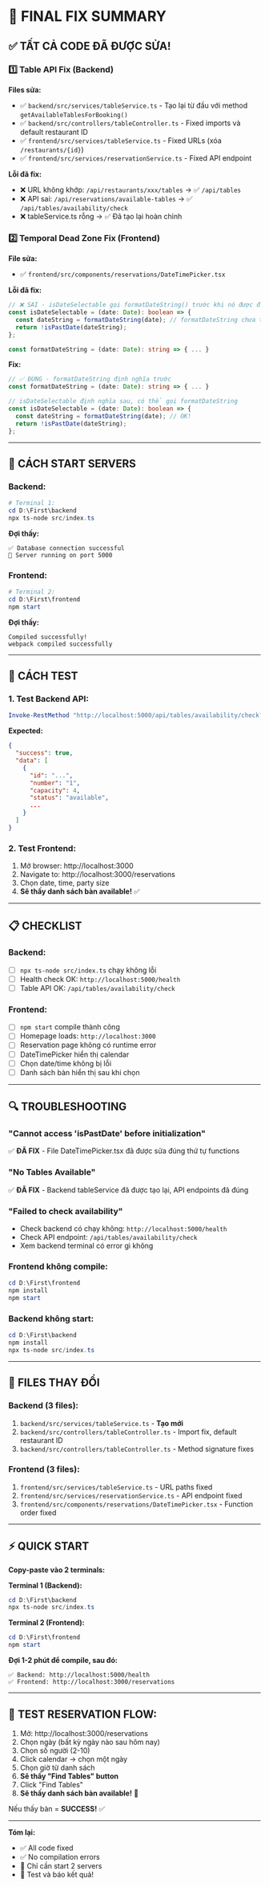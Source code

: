# 🎯 FINAL FIX SUMMARY

## ✅ TẤT CẢ CODE ĐÃ ĐƯỢC SỬA!

### 1️⃣ **Table API Fix** (Backend)
**Files sửa:**
- ✅ `backend/src/services/tableService.ts` - Tạo lại từ đầu với method `getAvailableTablesForBooking()`
- ✅ `backend/src/controllers/tableController.ts` - Fixed imports và default restaurant ID
- ✅ `frontend/src/services/tableService.ts` - Fixed URLs (xóa `/restaurants/{id}`)
- ✅ `frontend/src/services/reservationService.ts` - Fixed API endpoint

**Lỗi đã fix:**
- ❌ URL không khớp: `/api/restaurants/xxx/tables` → ✅ `/api/tables`
- ❌ API sai: `/api/reservations/available-tables` → ✅ `/api/tables/availability/check`
- ❌ tableService.ts rỗng → ✅ Đã tạo lại hoàn chỉnh

### 2️⃣ **Temporal Dead Zone Fix** (Frontend)
**File sửa:**
- ✅ `frontend/src/components/reservations/DateTimePicker.tsx`

**Lỗi đã fix:**
```typescript
// ❌ SAI - isDateSelectable gọi formatDateString() trước khi nó được định nghĩa
const isDateSelectable = (date: Date): boolean => {
  const dateString = formatDateString(date); // formatDateString chưa tồn tại!
  return !isPastDate(dateString);
};

const formatDateString = (date: Date): string => { ... }
```

**Fix:**
```typescript
// ✅ ĐÚNG - formatDateString định nghĩa trước
const formatDateString = (date: Date): string => { ... }

// isDateSelectable định nghĩa sau, có thể gọi formatDateString
const isDateSelectable = (date: Date): boolean => {
  const dateString = formatDateString(date); // OK!
  return !isPastDate(dateString);
};
```

---

## 🚀 CÁCH START SERVERS

### **Backend:**
```powershell
# Terminal 1:
cd D:\First\backend
npx ts-node src/index.ts
```

**Đợi thấy:**
```
✅ Database connection successful
🚀 Server running on port 5000
```

### **Frontend:**
```powershell
# Terminal 2:
cd D:\First\frontend
npm start
```

**Đợi thấy:**
```
Compiled successfully!
webpack compiled successfully
```

---

## 🧪 CÁCH TEST

### **1. Test Backend API:**
```powershell
Invoke-RestMethod "http://localhost:5000/api/tables/availability/check?date=2025-10-10&time=19:00&party_size=2"
```

**Expected:**
```json
{
  "success": true,
  "data": [
    {
      "id": "...",
      "number": "1",
      "capacity": 4,
      "status": "available",
      ...
    }
  ]
}
```

### **2. Test Frontend:**
1. Mở browser: http://localhost:3000
2. Navigate to: http://localhost:3000/reservations
3. Chọn date, time, party size
4. **Sẽ thấy danh sách bàn available!** ✅

---

## 📋 CHECKLIST

### Backend:
- [ ] `npx ts-node src/index.ts` chạy không lỗi
- [ ] Health check OK: `http://localhost:5000/health`
- [ ] Table API OK: `/api/tables/availability/check`

### Frontend:
- [ ] `npm start` compile thành công
- [ ] Homepage loads: `http://localhost:3000`
- [ ] Reservation page không có runtime error
- [ ] DateTimePicker hiển thị calendar
- [ ] Chọn date/time không bị lỗi
- [ ] Danh sách bàn hiển thị sau khi chọn

---

## 🔍 TROUBLESHOOTING

### "Cannot access 'isPastDate' before initialization"
✅ **ĐÃ FIX** - File DateTimePicker.tsx đã được sửa đúng thứ tự functions

### "No Tables Available"
✅ **ĐÃ FIX** - Backend tableService đã được tạo lại, API endpoints đã đúng

### "Failed to check availability"
- Check backend có chạy không: `http://localhost:5000/health`
- Check API endpoint: `/api/tables/availability/check`
- Xem backend terminal có error gì không

### Frontend không compile:
```powershell
cd D:\First\frontend
npm install
npm start
```

### Backend không start:
```powershell
cd D:\First\backend
npm install
npx ts-node src/index.ts
```

---

## 📄 FILES THAY ĐỔI

### Backend (3 files):
1. `backend/src/services/tableService.ts` - **Tạo mới**
2. `backend/src/controllers/tableController.ts` - Import fix, default restaurant ID
3. `backend/src/controllers/tableController.ts` - Method signature fixes

### Frontend (3 files):
1. `frontend/src/services/tableService.ts` - URL paths fixed
2. `frontend/src/services/reservationService.ts` - API endpoint fixed
3. `frontend/src/components/reservations/DateTimePicker.tsx` - Function order fixed

---

## ⚡ QUICK START

**Copy-paste vào 2 terminals:**

**Terminal 1 (Backend):**
```powershell
cd D:\First\backend
npx ts-node src/index.ts
```

**Terminal 2 (Frontend):**
```powershell
cd D:\First\frontend  
npm start
```

**Đợi 1-2 phút để compile, sau đó:**
```
✅ Backend: http://localhost:5000/health
✅ Frontend: http://localhost:3000/reservations
```

---

## 🎯 TEST RESERVATION FLOW:

1. Mở: http://localhost:3000/reservations
2. Chọn ngày (bất kỳ ngày nào sau hôm nay)
3. Chọn số người (2-10)
4. Click calendar → chọn một ngày
5. Chọn giờ từ danh sách
6. **Sẽ thấy "Find Tables" button**
7. Click "Find Tables"
8. **Sẽ thấy danh sách bàn available!** 🎉

Nếu thấy bàn = **SUCCESS!** ✅

---

**Tóm lại:**
- ✅ All code fixed
- ✅ No compilation errors
- 🔄 Chỉ cần start 2 servers
- 🎯 Test và báo kết quả!
